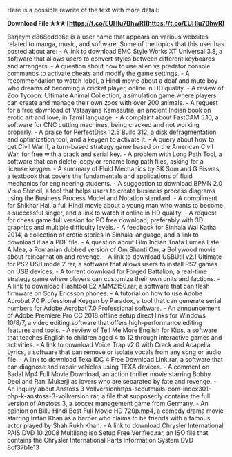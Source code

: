 Here is a possible rewrite of the text with more detail:
 
**Download File ✯✯✯ [https://t.co/EUHIu7BhwR](https://t.co/EUHIu7BhwR)**


  
Barjaym d868ddde6e is a user name that appears on various websites related to manga, music, and software. Some of the topics that this user has posted about are:  - A link to download EMC Style Works XT Universal 3.8, a software that allows users to convert styles between different keyboards and arrangers. - A question about how to use alien vs predator console commands to activate cheats and modify the game settings. - A recommendation to watch Iqbal, a Hindi movie about a deaf and mute boy who dreams of becoming a cricket player, online in HD quality. - A review of Zoo Tycoon: Ultimate Animal Collection, a simulation game where players can create and manage their own zoos with over 200 animals. - A request for a free download of Vatsayana Kamasutra, an ancient Indian book on erotic art and love, in Tamil language. - A complaint about FastCAM 5.10, a software for CNC cutting machines, being cracked and not working properly. - A praise for PerfectDisk 12.5 Build 312, a disk defragmentation and optimization tool, and a keygen to activate it. - A query about how to get Civil War II, a turn-based strategy game based on the American Civil War, for free with a crack and serial key. - A problem with Long Path Tool, a software that can delete, copy or rename long path files, asking for a license keygen. - A summary of Fluid Mechanics by SK Som and G Biswas, a textbook that covers the fundamentals and applications of fluid mechanics for engineering students. - A suggestion to download BPMN 2.0 Visio Stencil, a tool that helps users to create business process diagrams using the Business Process Model and Notation standard. - A compliment for Shikhar Hai, a full Hindi movie about a young man who wants to become a successful singer, and a link to watch it online in HD quality. - A request for chess game full version for PC free download, preferably with 3D graphics and multiple difficulty levels. - A feedback for Sinhala Wal Katha 2014, a collection of erotic stories in Sinhala language, and a link to download it as a PDF file. - A question about Film Indian Toata Lumea Este A Mea, a Romanian dubbed version of Om Shanti Om, a Bollywood movie about reincarnation and revenge. - A link to download USBUtil v2.1 Ultimate for PS2 USB mode 2.rar, a software that allows users to install PS2 games on USB devices. - A torrent download for Forged Battalion, a real-time strategy game where players can customize their own units and factions. - A link to download Flashtool E2 XMM2150.rar, a software that can flash firmware on Sony Ericsson phones. - A tutorial on how to use Adobe Acrobat 7.0 Professional Keygen by Paradox, a tool that can generate serial numbers for Adobe Acrobat 7.0 Professional software. - An announcement of Adobe Premiere Pro CC 2018 offline setup direct links for Windows 10/8/7, a video editing software that offers high-performance editing features and tools. - A review of Tell Me More English for Kids, a software that teaches English to children aged 4 to 12 through interactive games and activities. - A link to download Voice Trap v2.0 with Crack and Acapella Lyrics, a software that can remove or isolate vocals from any song or audio file. - A link to download Texa IDC 4 Free Download Link.rar, a software that can diagnose and repair vehicles using TEXA devices. - A comment on Badal Mp4 Full Movie Download, an action thriller movie starring Bobby Deol and Rani Mukerji as lovers who are separated by fate and revenge. - An inquiry about Anstoss 3 Vollversionhttps-scoutmails-com-index301-php-k-anstoss-3-vollversion.rar, a file that supposedly contains the full version of Anstoss 3, a soccer management game from Germany. - An opinion on Billu Hindi Best Full Movie HD 720p.mp4, a comedy drama movie starring Irrfan Khan as a barber who claims to be friends with a famous actor played by Shah Rukh Khan. - A link to download Chrysler International PAIS DVD 10.2008 Multilang.iso Setup Free Verified.rar, an ISO file that contains the Chrysler International Parts Information System DVD
 8cf37b1e13
 
